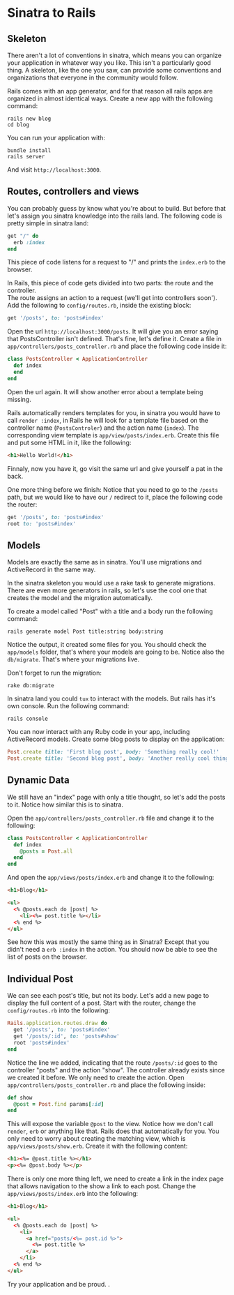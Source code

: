 # Sinatra to Rails
## Skeleton
There aren't a lot of conventions in sinatra, which means you can organize your application in whatever way you like. This isn't a particularly good thing. A skeleton, like the one you saw, can provide some conventions and organizations that everyone in the community would follow.

Rails comes with an app generator, and for that reason all rails apps are organized in almost identical ways. Create a new app with the following command:

```
rails new blog
cd blog
```

You can run your application with:


```
bundle install
rails server
```

And visit `http://localhost:3000`.

## Routes, controllers and views

You can probably guess by know what you're about to build. But before that let's assign you sinatra knowledge into the rails land. The following code is pretty simple in sinatra land:

```ruby
get "/" do
  erb :index
end
```

This piece of code listens for a request to "/" and prints the `index.erb` to the browser.

In Rails, this piece of code gets divided into two parts: the route and the controller.<br>The route assigns an action to a request (we'll get into controllers soon'). Add the following to `config/routes.rb`, inside the existing block:

```ruby
get '/posts', to: 'posts#index'
```

Open the url `http://localhost:3000/posts`. It will give you an error saying that PostsController isn't defined. That's fine, let's define it.
Create a file in `app/controllers/posts_controller.rb` and place the following code inside it:

```ruby
class PostsController < ApplicationController
  def index
  end
end
```

Open the url again. It will show another error about a template being missing.

Rails automatically renders templates for you, in sinatra you would have to call `render :index`, in Rails he will look for a template file based on the controller name (`PostsControler`) and the action name (`index`). The corresponding view template is `app/view/posts/index.erb`. Create this file and put some HTML in it, like the following:

```html
<h1>Hello World!</h1>
```

Finnaly, now you have it, go visit the same url and give yourself a pat in the back.

One more thing before we finish: Notice that you need to go to the `/posts` path, but we would like to have our `/` redirect to it, place the following code the router:

```ruby
get '/posts', to: 'posts#index'
root to: 'posts#index'
```

## Models
Models are exactly the same as in sinatra. You'll use migrations and ActiveRecord in the same way.

In the sinatra skeleton you would use a rake task to generate migrations. There are even more generators in rails, so let's use the cool one that creates the model and the migration automatically.

To create a model called "Post" with a title and a body run the following command:

```
rails generate model Post title:string body:string
```

Notice the output, it created some files for you. You should check the `app/models` folder, that's where your models are going to be. Notice also the `db/migrate`. That's where your migrations live.

Don't forget to run the migration:

```
rake db:migrate
```

In sinatra land you could `tux` to interact with the models. But rails has it's own console. Run the following command:

```
rails console
```

You can now interact with any Ruby code in your app, including ActiveRecord models. Create some blog posts to display on the application:

```ruby
Post.create title: 'First blog post', body: 'Something really cool!'
Post.create title: 'Second blog post', body: 'Another really cool thing!'
```

## Dynamic Data
We still have an "index" page with only a title thought, so let's add the posts to it. Notice how similar this is to sinatra.

Open the `app/controllers/posts_controller.rb` file and change it to the following:

```ruby
class PostsController < ApplicationController
  def index
    @posts = Post.all
  end
end
```

And open the `app/views/posts/index.erb` and change it to the following:

```html
<h1>Blog</h1>

<ul>
  <% @posts.each do |post| %>
    <li><%= post.title %></li>
  <% end %>
</ul>
```

See how this was mostly the same thing as in Sinatra? Except that you didn't need a `erb :index` in the action.
You should now be able to see the list of posts on the browser.

## Individual Post
We can see each post's title, but not its body. Let's add a new page to display the full content of a post. Start with the router, change the `config/routes.rb` into the following:

```ruby
Rails.application.routes.draw do
  get '/posts', to: 'posts#index'
  get '/posts/:id', to: 'posts#show'
  root 'posts#index'
end
```

Notice the line we added, indicating that the route `/posts/:id` goes to the controller "posts" and the action "show". The controller already exists since we created it before. We only need to create the action. Open `app/controllers/posts_controller.rb` and place the following inside:

```ruby
def show
  @post = Post.find params[:id]
end
```

This will expose the variable `@post` to the view. Notice how we don't call `render`, `erb` or anything like that. Rails does that automatically for you.
You only need to worry about creating the matching view, which is `app/views/posts/show.erb`. Create it with the following content:

```html
<h1><%= @post.title %></h1>
<p><%= @post.body %></p>
```

There is only one more thing left, we need to create a link in the index page that allows navigation to the show a link to each post. Change the `app/views/posts/index.erb` into the following:

```html
<h1>Blog</h1>

<ul>
  <% @posts.each do |post| %>
    <li>
      <a href="posts/<%= post.id %>">
        <%= post.title %>
      </a>
    </li>
  <% end %>
</ul>
```

Try your application and be proud. .
